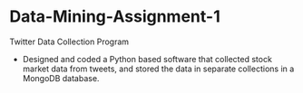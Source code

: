 # Data-Mining-Assignment-1

Twitter Data Collection Program

- Designed and coded a Python based software that collected stock market data from tweets, and stored the data in separate collections in a MongoDB database.
